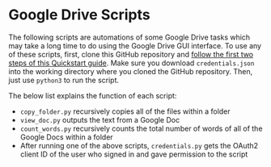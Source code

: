 # Google Drive Scripts
The following scripts are automations of some Google Drive tasks which may take a long time to do using the Google Drive GUI interface. To use any of these scripts, first, clone this GitHub repository and [follow the first two steps of this Quickstart guide](https://developers.google.com/drive/api/v3/quickstart/python). Make sure you download `credentials.json` into the working directory where you cloned the GitHub repository. Then, just use `python3` to run the script.

The below list explains the function of each script:

 * `copy_folder.py` recursively copies all of the files within a folder
 * `view_doc.py` outputs the text from a Google Doc
 * `count_words.py` recursively counts the total number of words of all of the Google Docs within a folder
 * After running one of the above scripts, `credentials.py` gets the OAuth2 client ID of the user who signed in and gave permission to the script